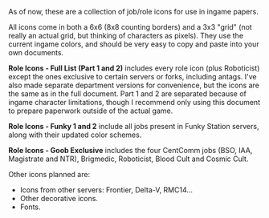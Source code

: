 As of now, these are a collection of job/role icons for use in ingame papers.

All icons come in both a 6x6 (8x8 counting borders) and a 3x3 "grid" (not really an actual grid, but thinking of characters as pixels). They use the current ingame colors, and should be very easy to copy and paste into your own documents.

**Role Icons - Full List (Part 1 and 2)** includes every role icon (plus Roboticist) except the ones exclusive to certain servers or forks, including antags. I've also made separate department versions for convenience, but the icons are the same as in the full document. Part 1 and 2 are separated because of ingame character limitations, though I recommend only using this document to prepare paperwork outside of the actual game.

**Role Icons - Funky 1 and 2** include all jobs present in Funky Station servers, along with their updated color schemes.

**Role Icons - Goob Exclusive** includes the four CentComm jobs (BSO, IAA, Magistrate and NTR), Brigmedic, Roboticist, Blood Cult and Cosmic Cult.

Other icons planned are:
- Icons from other servers: Frontier, Delta-V, RMC14...
- Other decorative icons.
- Fonts.
